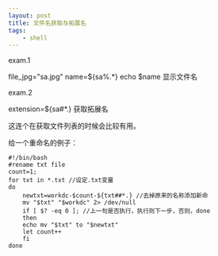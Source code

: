 ```yaml
---
layout: post
title: 文件名获取与拓展名
tags:
    - shell
---
```


exam.1

file_jpg="sa.jpg"
name=${sa%.*}
echo $name
显示文件名

exam.2

extension=${sa#*.}
获取拓展名

这连个在获取文件列表的时候会比较有用。

给一个重命名的例子：

>

    #!/bin/bash
    #rename txt file
    count=1;
    for txt in *.txt //设定.txt变量
    do
        newtxt=workdc-$count-${txt##*.} //去掉原来的名称添加新命
        mv "$txt" "$workdc" 2> /dev/null
        if [ $? -eq 0 ]; //上一句是否执行，执行则下一步，否则，done
        then
        echo mv "$txt" to "$newtxt"
        let count++
        fi
    done
